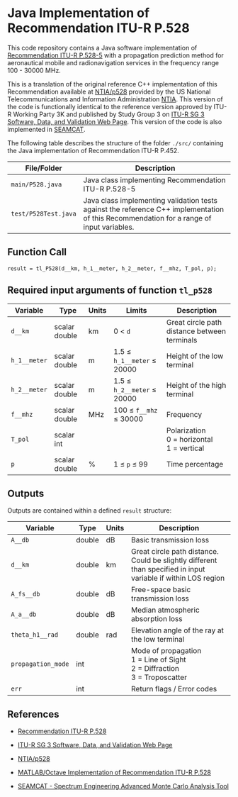 # Java Implementation of Recommendation ITU-R P.528

This code repository contains a Java software implementation of  [Recommendation ITU-R P.528-5](https://www.itu.int/rec/R-REC-P.528/en)  with a propagation prediction method for aeronautical mobile and radionavigation services in the frequency range 100 - 30000 MHz.  

This is a translation of the original reference C++ implementation of this Recommendation available at [NTIA/p528](https://github.com/NTIA/p528) provided by the US National Telecommunications and Information Administration [NTIA](https://www.ntia.gov). This version of the code is functionally identical to the reference version approved by ITU-R Working Party 3K and published by Study Group 3 on [ITU-R SG 3 Software, Data, and Validation Web Page](https://www.itu.int/en/ITU-R/study-groups/rsg3/Pages/iono-tropo-spheric.aspx). This version of the code is also implemented in [SEAMCAT](https://seamcat.org). 


The following table describes the structure of the folder `./src/` containing the Java implementation of Recommendation ITU-R P.452.

| File/Folder               | Description                                                         |
|----------------------------|---------------------------------------------------------------------|
|`main/P528.java`                | Java class implementing Recommendation ITU-R P.528-5         |
|`test/P528Test.java`          | Java class implementing validation tests against the reference C++ implementation of this Recommendation for a range of input variables.          |



## Function Call

~~~ 
result = tl_P528(d__km, h_1__meter, h_2__meter, f__mhz, T_pol, p);
~~~

## Required input arguments of function `tl_p528`

| Variable          | Type   | Units | Limits       | Description  |
|-------------------|--------|-------|--------------|--------------|
| `d__km`               | scalar double | km   | 0 < `d`   | Great circle path distance between terminals  |
| `h_1__meter`      | scalar double | m    | 1.5 ≤ `h_1__meter` ≤ 20000 | Height of the low terminal |
| `h_2__meter`      | scalar double | m    | 1.5 ≤ `h_2__meter` ≤ 20000 | Height of the high terminal |
| `f__mhz`          | scalar double | MHz    | 100 ≤ `f__mhz` ≤ 30000   | Frequency|
| `T_pol`           | scalar int    |       |             |  Polarization <br> 0 = horizontal <br> 1 = vertical |
| `p`          | scalar double | %    | 1 ≤ `p` ≤ 99   | Time percentage|



 
## Outputs ##

Outputs are contained within a defined `result` structure:

| Variable   | Type   | Units | Description |
|------------|--------|-------|-------------|
| `A__db`    | double | dB    | Basic transmission loss |
| `d__km`	| double  |	km	|Great circle path distance. Could be slightly different than specified in input variable if within LOS region |
| `A_fs__db`    | double | dB    | Free-space basic transmission loss |
| `A_a__db`    | double | dB    | Median atmospheric absorption loss |
| `theta_h1__rad`    | double | rad    | Elevation angle of the ray at the low terminal|
| `propagation_mode`    | int |    | Mode of propagation <br>1 = Line of Sight<br> 2 = Diffraction<br> 3 = Troposcatter|
| `err`    | int |    | Return flags / Error codes|

## References

* [Recommendation ITU-R P.528](https://www.itu.int/rec/R-REC-P.528/en)

* [ITU-R SG 3 Software, Data, and Validation Web Page](https://www.itu.int/en/ITU-R/study-groups/rsg3/Pages/iono-tropo-spheric.aspx)

* [NTIA/p528](https://github.com/NTIA/p528) 

* [MATLAB/Octave Implementation of Recommendation ITU-R P.528](https://github/eeveetza/p528)

* [SEAMCAT - Spectrum Engineering Advanced Monte Carlo Analysis Tool](https://seamcat.org)